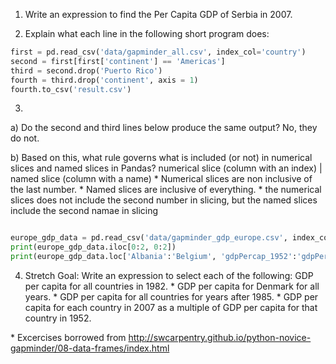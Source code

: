 1. Write an expression to find the Per Capita GDP of Serbia in 2007.

2. Explain what each line in the following short program does: 
```python
first = pd.read_csv('data/gapminder_all.csv', index_col='country')
second = first[first['continent'] == 'Americas']
third = second.drop('Puerto Rico')
fourth = third.drop('continent', axis = 1)
fourth.to_csv('result.csv')
```
3. 
a) Do the second and third lines below produce the same output? 
    No, they do not.

b) Based on this, what rule governs what is included (or not) in numerical slices and named slices in Pandas?
    numerical slice (column with an index) | named slice (column with a name)
    * Numerical slices are non inclusive of the last number.
    * Named slices are inclusive of everything.
    * the numerical slices does not include the second number in slicing, but the named slices include the second namae in slicing
```python

europe_gdp_data = pd.read_csv('data/gapminder_gdp_europe.csv', index_col='country')
print(europe_gdp_data.iloc[0:2, 0:2])
print(europe_gdp_data.loc['Albania':'Belgium', 'gdpPercap_1952':'gdpPercap_1962'])
```

4. Stretch Goal: 
Write an expression to select each of the following:
GDP per capita for all countries in 1982.
    * 
GDP per capita for Denmark for all years.
    *
GDP per capita for all countries for years after 1985.
    *
GDP per capita for each country in 2007 as a multiple of GDP per capita for that country in 1952.


\* Excercises borrowed from http://swcarpentry.github.io/python-novice-gapminder/08-data-frames/index.html
